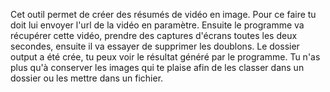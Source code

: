 Cet outil permet de créer des résumés de vidéo en image.
Pour ce faire tu doit lui envoyer l'url de la vidéo en paramètre.
Ensuite le programme va récupérer cette vidéo, prendre des captures d'écrans toutes les deux secondes, ensuite il va essayer de supprimer les doublons.
Le dossier output a été crée, tu peux voir le résultat généré par le programme.
Tu n'as plus qu'à conserver les images qui te plaise afin de les classer dans un dossier ou les mettre dans un fichier.
